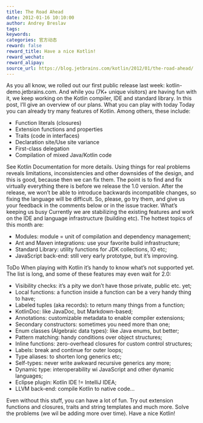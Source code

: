 ```yaml
---
title: The Road Ahead
date: 2012-01-16 10:10:00
author: Andrey Breslav
tags:
keywords:
categories: 官方动态
reward: false
reward_title: Have a nice Kotlin!
reward_wechat:
reward_alipay:
source_url: https://blog.jetbrains.com/kotlin/2012/01/the-road-ahead/
---
```


As you all know, we rolled out our first public release last week: kotlin-demo.jetbrains.com. And while you (7K+ unique visitors) are having fun with it, we keep working on the Kotlin compiler, IDE and standard library.  In this post, I’ll give an overview of our plans.
What you can play with today
Today you can already try many features of Kotlin. Among others, these include:

* Function literals (closures)
* Extension functions and properties
* Traits (code in interfaces)
* Declaration site/Use site variance
* First-class delegation
* Compilation of mixed Java/Kotlin code

See Kotlin Documentation for more details.
Using things for real problems reveals limitations, inconsistencies and other downsides of the design, and this is good, because then we can fix them. The point is to find and fix virtually everything there is before we release the 1.0 version. After the release, we won’t be able to introduce backwards incompatible changes, so fixing the language will be difficult. So, please, go try them, and give us your feedback in the comments below or in the issue tracker.
What’s keeping us busy
Currently we are stabilizing the existing features and work on the IDE and language infrastructure (building etc). The hottest topics of this month are:

* Modules: module = unit of compilation and dependency management;
* Ant and Maven integrations: use your favorite build infrastructure;
* Standard Library: utility functions for JDK collections, IO etc;
* JavaScript back-end: still very early prototype, but it’s improving.

ToDo
When playing with Kotlin it’s handy to know what’s not supported yet. The list is long, and some of these features may even wait for 2.0:

* Visibility checks: it’s a pity we don’t have those private, public etc. yet;
* Local functions: a function inside a function can be a very handy thing to have;
* Labeled tuples (aka records): to return many things from a function;
* KotlinDoc: like JavaDoc, but Markdown-based;
* Annotations: customizable metadata to enable compiler extensions;
* Secondary constructors: sometimes you need more than one;
* Enum classes (Algebraic data types): like Java enums, but better;
* Pattern matching: handy conditions over object structures;
* Inline functions: zero-overhead closures for custom control structures;
* Labels: break and continue for outer loops;
* Type aliases: to shorten long generics etc;
* Self-types: never write awkward recursive generics any more;
* Dynamic type: interoperability wi JavaScript and other dynamic languages;
* Eclipse plugin: Kotlin IDE != IntelliJ IDEA;
* LLVM back-end: compile Kotlin to native code…

Even without this stuff, you can have a lot of fun. Try out extension functions and closures, traits and string templates and much more. Solve the problems (we wil be adding more over time).
Have a nice Kotlin!
